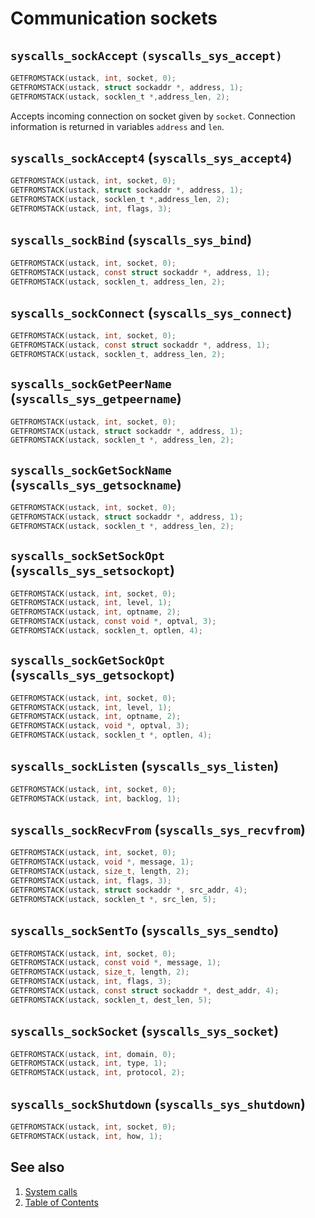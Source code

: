# Communication sockets

## `syscalls_sockAccept` `(syscalls_sys_accept)`

````C
GETFROMSTACK(ustack, int, socket, 0);
GETFROMSTACK(ustack, struct sockaddr *, address, 1);
GETFROMSTACK(ustack, socklen_t *,address_len, 2);
````

Accepts incoming connection on socket given by `socket`. Connection information is returned in variables `address` and
 `len`.

## `syscalls_sockAccept4` (`syscalls_sys_accept4`)

````C
GETFROMSTACK(ustack, int, socket, 0);
GETFROMSTACK(ustack, struct sockaddr *, address, 1);
GETFROMSTACK(ustack, socklen_t *,address_len, 2);
GETFROMSTACK(ustack, int, flags, 3);
````

## `syscalls_sockBind` (`syscalls_sys_bind`)

````C
GETFROMSTACK(ustack, int, socket, 0);
GETFROMSTACK(ustack, const struct sockaddr *, address, 1);
GETFROMSTACK(ustack, socklen_t, address_len, 2);
````

## `syscalls_sockConnect` (`syscalls_sys_connect`)

````C
GETFROMSTACK(ustack, int, socket, 0);
GETFROMSTACK(ustack, const struct sockaddr *, address, 1);
GETFROMSTACK(ustack, socklen_t, address_len, 2);
````

## `syscalls_sockGetPeerName` (`syscalls_sys_getpeername`)

````C
GETFROMSTACK(ustack, int, socket, 0);
GETFROMSTACK(ustack, struct sockaddr *, address, 1);
GETFROMSTACK(ustack, socklen_t *, address_len, 2);
````

## `syscalls_sockGetSockName` (`syscalls_sys_getsockname`)

````C
GETFROMSTACK(ustack, int, socket, 0);
GETFROMSTACK(ustack, struct sockaddr *, address, 1);
GETFROMSTACK(ustack, socklen_t *, address_len, 2);
````

## `syscalls_sockSetSockOpt` (`syscalls_sys_setsockopt`)

````C
GETFROMSTACK(ustack, int, socket, 0);
GETFROMSTACK(ustack, int, level, 1);
GETFROMSTACK(ustack, int, optname, 2);
GETFROMSTACK(ustack, const void *, optval, 3);
GETFROMSTACK(ustack, socklen_t, optlen, 4);
````

## `syscalls_sockGetSockOpt` (`syscalls_sys_getsockopt`)

````C
GETFROMSTACK(ustack, int, socket, 0);
GETFROMSTACK(ustack, int, level, 1);
GETFROMSTACK(ustack, int, optname, 2);
GETFROMSTACK(ustack, void *, optval, 3);
GETFROMSTACK(ustack, socklen_t *, optlen, 4);
````

## `syscalls_sockListen` (`syscalls_sys_listen`)

````C
GETFROMSTACK(ustack, int, socket, 0);
GETFROMSTACK(ustack, int, backlog, 1);
````

## `syscalls_sockRecvFrom` (`syscalls_sys_recvfrom`)

````C
GETFROMSTACK(ustack, int, socket, 0);
GETFROMSTACK(ustack, void *, message, 1);
GETFROMSTACK(ustack, size_t, length, 2);
GETFROMSTACK(ustack, int, flags, 3);
GETFROMSTACK(ustack, struct sockaddr *, src_addr, 4);
GETFROMSTACK(ustack, socklen_t *, src_len, 5);
````

## `syscalls_sockSentTo` (`syscalls_sys_sendto`)

````C
GETFROMSTACK(ustack, int, socket, 0);
GETFROMSTACK(ustack, const void *, message, 1);
GETFROMSTACK(ustack, size_t, length, 2);
GETFROMSTACK(ustack, int, flags, 3);
GETFROMSTACK(ustack, const struct sockaddr *, dest_addr, 4);
GETFROMSTACK(ustack, socklen_t, dest_len, 5);
````

## `syscalls_sockSocket` (`syscalls_sys_socket`)

````C
GETFROMSTACK(ustack, int, domain, 0);
GETFROMSTACK(ustack, int, type, 1);
GETFROMSTACK(ustack, int, protocol, 2);
````

## `syscalls_sockShutdown` (`syscalls_sys_shutdown`)

````C
GETFROMSTACK(ustack, int, socket, 0);
GETFROMSTACK(ustack, int, how, 1);
````

## See also

1. [System calls](syscalls.md)
2. [Table of Contents](../../README.md)
